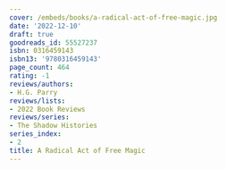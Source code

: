 ```yaml
---
cover: /embeds/books/a-radical-act-of-free-magic.jpg
date: '2022-12-10'
draft: true
goodreads_id: 55527237
isbn: 0316459143
isbn13: '9780316459143'
page_count: 464
rating: -1
reviews/authors:
- H.G. Parry
reviews/lists:
- 2022 Book Reviews
reviews/series:
- The Shadow Histories
series_index:
- 2
title: A Radical Act of Free Magic
---
```

